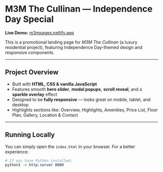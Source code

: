 # M3M The Cullinan — Independence Day Special

**Live Demo:** [m3mpages.netlify.app](https://m3mpages.netlify.app/)

This is a promotional landing page for _M3M The Cullinan_ (a luxury residential project), featuring Independence Day-themed design and responsive components.

---

##  Project Overview

- Built with **HTML, CSS & vanilla JavaScript**
- Features smooth **hero slider**, **modal popups**, **scroll reveal**, and a **sparkle overlay** effect
- Designed to be **fully responsive** — looks great on mobile, tablet, and desktop
- Highlights sections like: Overview, Highlights, Amenities, Price List, Floor Plan, Gallery, Location & Contact

---

##  Running Locally

You can simply open the `index.html` in your browser. For a better experience:

```bash
# If you have Python installed:
python3 -m http.server 8000
